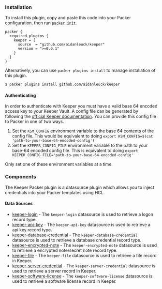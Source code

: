 <!--
  Include a short overview about the plugin.

  This document is a great location for creating a table of contents for each
  of the components the plugin may provide. This document should load automatically
  when navigating to the docs directory for a plugin.

-->

### Installation

To install this plugin, copy and paste this code into your Packer configuration, then run [`packer init`](https://www.packer.io/docs/commands/init).

```hcl
packer {
  required_plugins {
    keeper = {
      source  = "github.com/aidanleuck/keeper"
      version = ">=0.0.1"
    }
  }
}
```

Alternatively, you can use `packer plugins install` to manage installation of this plugin.

```sh
$ packer plugins install github.com/aidanleuck/keeper
```

#### Authenticating 

In order to authenticate with Keeper you must have a valid base 64 encoded access key to your Keeper Vault. A config file can be generated by following the [official Keeper documentation](https://docs.keeper.io/en/keeperpam/secrets-manager/about/secrets-manager-configuration). You can provide this config file to Packer in one of two ways.

1. Set the `KSM_CONFIG` environment variable to the base 64 contents of the config file. This would be equivalent to doing `export KSM_CONFIG=$(cat 'path-to-your-base-64-encoded-config')`
2. Set the `KEEPER_CONFIG_FILE` environment variable to the path to your base-64 encoded config file. This is equivalent to doing `export KEEPER_CONFIG_FILE='path-to-your-base-64-encoded-config'`

Only set one of these environment variables at a time.

### Components

The Keeper Packer plugin is a datasource plugin which allows you to inject credentials into your Packer templates using HCL.

#### Data Sources

- [keeper-login](./components/data-source/keeper_login/README.md) - The `keeper-login` datasource is used to retrieve a logon record type.
- [keeper-api-key](./components/data-source/keeper_api_key/README.md) - The `keeper-api-key` datasource is used to retrieve a api key record type.
- [keeper-database-credential](./components/data-source/keeper_database_credentials/README.md) - The `keeper-database-credential` datasource is used to retrieve a database credential record type.
- [keeper-encrypted-note](./components/data-source/keeper_encrypted_note/README.md) - The `keeper-encrypted-note` datasource is used to retrieve a encrypted note/secret note record type.
- [keeper-file](./components/data-source/keeper_file/README.md) - The `keeper-file` datasource is used to retrieve a file record in Keeper.
- [keeper-server-credential](./components/data-source/keeper_server_credentials/README.md) - The `keeper-server-credential` datasource is used to retrieve a server record in Keeper.
- [keeper-software-license](./components/data-source/keeper_software_license/README.md) - The `keeper-software-license` datasource is used to retrieve a software license record in Keeper.


